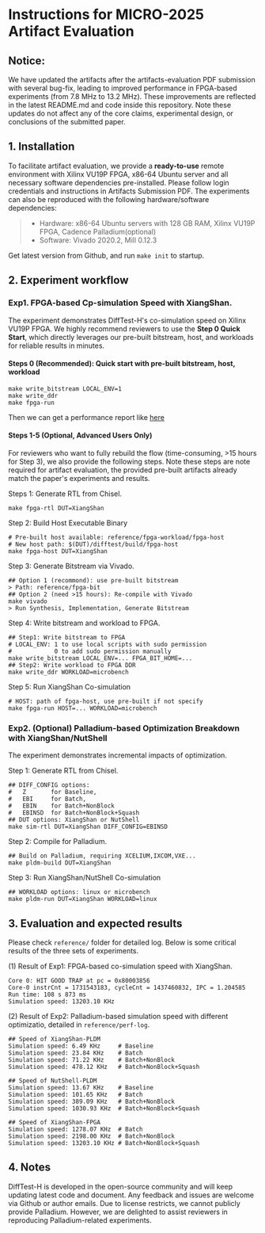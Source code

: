# Instructions for MICRO-2025 Artifact Evaluation

## Notice:
We have updated the artifacts after the artifacts-evaluation PDF submission with several bug-fix, leading to improved performance in FPGA-based experiments (from 7.8 MHz to 13.2 MHz). These improvements are reflected in the latest README.md and code inside this repository. Note these updates do not affect any of the core claims, experimental design, or conclusions of the submitted paper.

## 1. Installation
To facilitate artifact evaluation, we provide a **ready-to-use** remote environment with Xilinx VU19P FPGA, x86-64 Ubuntu server and all necessary software dependencies pre-installed. Please follow login credentials and instructions in Artifacts Submission PDF. The experiments can also be reproduced with the following hardware/software dependencies:
> * Hardware: x86-64 Ubuntu servers with 128 GB RAM, Xilinx VU19P FPGA, Cadence Palladium(optional)
> * Software: Vivado 2020.2, Mill 0.12.3

Get latest version from Github, and run `make init` to startup.
## 2. Experiment workflow
### Exp1. FPGA-based Cp-simulation Speed with XiangShan.
The experiment demonstrates DiffTest-H's co-simulation speed on Xilinx VU19P FPGA. We highly recommend reviewers to use the **Step 0 Quick Start**, which directly leverages our pre-built bitstream, host, and workloads for reliable results in minutes.

#### Steps 0 (Recommended): Quick start with pre-built bitstream, host, workload
```shell
make write_bitstream LOCAL_ENV=1
make write_ddr
make fpga-run
```
Then we can get a performance report like [here](#3-evaluation-and-expected-results)

#### Steps 1-5 (Optional, Advanced Users Only)
For reviewers who want to fully rebuild the flow (time-consuming, >15 hours for Step 3), we also provide the following steps. Note these steps are note required for artifact evaluation, the provided pre-built artifacts already match the paper's experiments and results.

Steps 1: Generate RTL from Chisel.
```shell
make fpga-rtl DUT=XiangShan
```

Step 2: Build Host Executable Binary
```shell
# Pre-built host available: reference/fpga-workload/fpga-host
# New host path: $(DUT)/difftest/build/fpga-host
make fpga-host DUT=XiangShan
```

Step 3: Generate Bitstream via Vivado.
```shell
## Option 1 (recommond): use pre-built bitstream
> Path: reference/fpga-bit
## Option 2 (need >15 hours): Re-compile with Vivado
make vivado
> Run Synthesis, Implementation, Generate Bitstream
```

Step 4: Write bitstream and workload to FPGA.
```shell
## Step1: Write bitstream to FPGA
# LOCAL_ENV: 1 to use local scripts with sudo permission
#            0 to add sudo permission manually
make write_bitstream LOCAL_ENV=... FPGA_BIT_HOME=...
## Step2: Write workload to FPGA DDR
make write_ddr WORKLOAD=microbench
```

Step 5: Run XiangShan Co-simulation
```shell
# HOST: path of fpga-host, use pre-built if not specify
make fpga-run HOST=... WORKLOAD=microbench
```

### Exp2. (Optional) Palladium-based Optimization Breakdown with XiangShan/NutShell
The experiment demonstrates incremental impacts of optimization.

Step 1: Generate RTL from Chisel.
```shell
## DIFF_CONFIG options:
#   Z       for Baseline,
#   EBI     for Batch,
#   EBIN    for Batch+NonBlock
#   EBINSD  for Batch+NonBlock+Squash
## DUT options: XiangShan or NutShell
make sim-rtl DUT=XiangShan DIFF_CONFIG=EBINSD
```

Step 2: Compile for Palladium.
```shell
## Build on Palladium, requiring XCELIUM,IXCOM,VXE...
make pldm-build DUT=XiangShan
```

Step 3: Run XiangShan/NutShell Co-simulation
```shell
## WORKLOAD options: linux or microbench
make pldm-run DUT=XiangShan WORKLOAD=linux
```

## 3. Evaluation and expected results
Please check `reference/` folder for detailed log. Below is some critical results of the three sets of experiments.

(1) Result of Exp1: FPGA-based co-simulation speed with XiangShan.

```shell
Core 0: HIT GOOD TRAP at pc = 0x80003856
Core-0 instrCnt = 1731543183, cycleCnt = 1437460832, IPC = 1.204585
Run time: 108 s 873 ms
Simulation speed: 13203.10 KHz
```

(2) Result of Exp2: Palladium-based simulation speed with different optimizatio, detailed in `reference/perf-log`.

```shell
## Speed of XiangShan-PLDM
Simulation speed: 6.49 KHz     # Baseline
Simulation speed: 23.84 KHz    # Batch
Simulation speed: 71.22 KHz    # Batch+NonBlock
Simulation speed: 478.12 KHz   # Batch+NonBlock+Squash

## Speed of NutShell-PLDM
Simulation speed: 13.67 KHz    # Baseline
Simulation speed: 101.65 KHz   # Batch
Simulation speed: 389.09 KHz   # Batch+NonBlock
Simulation speed: 1030.93 KHz  # Batch+NonBlock+Squash

## Speed of XiangShan-FPGA
Simulation speed: 1278.07 KHz  # Batch
Simulation speed: 2198.00 KHz  # Batch+NonBlock
Simulation speed: 13203.10 KHz # Batch+NonBlock+Squash
```

## 4. Notes
DiffTest-H is developed in the open-source community and will keep updating latest code and document. Any feedback and issues are welcome via Github or author emails.
Due to license restricts, we cannot publicly provide Palladium. However, we are delighted to assist reviewers in reproducing Palladium-related experiments.